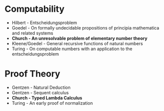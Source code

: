 # Computability  
- Hilbert - Entscheidungsproblem  
- Goedel  - On formally undecidable propositions of principia mathematica and related systems  
- **Church  - An unresolvable problem of elementary  number theory**  
- Kleene/Goedel  - General recursive functions of natural numbers
- Turing - On computable numbers with an application to the entscheidungsproblem  

# Proof Theory
- Gentzen - Natural Deduction  
- Gentzen - Sequent calculus  
- **Church  - Typed Lambda Calculus**
- Turing - An early proof of normalization
